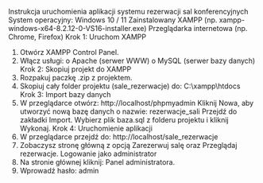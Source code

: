 Instrukcja uruchomienia aplikacji systemu
rezerwacji sal konferencyjnych
 System operacyjny: Windows 10 / 11
 Zainstalowany XAMPP (np. xampp-windows-x64-8.2.12-0-VS16-installer.exe)
 Przeglądarka internetowa (np. Chrome, Firefox)
Krok 1: Uruchom XAMPP
1. Otwórz XAMPP Control Panel.
2. Włącz usługi:
o Apache (serwer WWW)
o MySQL (serwer bazy danych)
Krok 2: Skopiuj projekt do XAMPP
1. Rozpakuj paczkę .zip z projektem.
2. Skopiuj cały folder projektu (sale_rezerwacje) do:
C:\xampp\htdocs\
Krok 3: Import bazy danych
1. W przeglądarce otwórz:
http://localhost/phpmyadmin
Kliknij Nowa, aby utworzyć nową bazę danych o nazwie:
rezerwacje_sali
 Przejdź do zakładki Import.
Wybierz plik baza.sql z folderu projektu i kliknij Wykonaj.
Krok 4: Uruchomienie aplikacji
1. W przeglądarce przejdź do:
http://localhost/sale_rezerwacje
2. Zobaczysz stronę główną z opcją Zarezerwuj salę oraz Przeglądaj rezerwacje.
Logowanie jako administrator
1. Na stronie głównej kliknij: Panel administratora.
2. Wprowadź hasło:
admin
